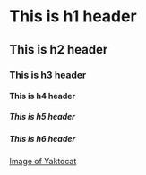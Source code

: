 # This is h1 header
## This is h2 header
### This is h3 header
#### This is h4 header
##### This is h5 header
##### This is h6 header
[Image of Yaktocat](https://octodex.github.com/images/yaktocat.png)

